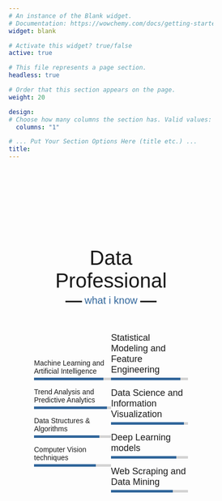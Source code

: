 ```yaml
---
# An instance of the Blank widget.
# Documentation: https://wowchemy.com/docs/getting-started/page-builder/
widget: blank

# Activate this widget? true/false
active: true

# This file represents a page section.
headless: true

# Order that this section appears on the page.
weight: 20

design:
# Choose how many columns the section has. Valid values: 1 or 2.
  columns: "1"

# ... Put Your Section Options Here (title etc.) ...
title:
---
```


<style>
  /*  import google fonts */
@import url('https://fonts.googleapis.com/css2?family=Poppins:wght@400;500;600;700&family=Ubuntu:wght@400;500;700&display=swap');

*{
    margin: 0;
    padding: 0;
    box-sizing: border-box;
    text-decoration: none;
}
html{
    scroll-behavior: smooth;
}

/* custom scroll bar */
::-webkit-scrollbar {
    width: 10px;
}
::-webkit-scrollbar-track {
    background: #f1f1f1;
}
::-webkit-scrollbar-thumb {
    background: #888;
}

::-webkit-scrollbar-thumb:hover {
    background: #555;
}

/* all similar content styling codes */
section{
    padding: 100px 0;
}
.max-width{
    max-width: 1300px;
    padding: 0 80px;
    margin: auto;
}
.about, .services, .skills, .teams, .contact, footer{
    font-family: 'Poppins', sans-serif;
}
.about .about-content, 
.services .serv-content,
.skills .skills-content,
.contact .contact-content{
    display: flex;
    flex-wrap: wrap;
    align-items: center;
    justify-content: space-between;
}
section .title{
    position: relative;
    text-align: center;
    font-size: 40px;
    font-weight: 500;
    margin-bottom: 60px;
    padding-bottom: 20px;
    font-family: 'Ubuntu', sans-serif;
}
section .title::before{
    content: "";
    position: absolute;
    bottom: 0px;
    left: 50%;
    width: 180px;
    height: 3px;
    background: #111;
    transform: translateX(-50%);
}
section .title::after{
    position: absolute;
    bottom: -8px;
    left: 50%;
    font-size: 20px;
    color: #31669b;
    padding: 0 5px;
    background: #fff;
    transform: translateX(-50%);
}


/* menu btn styling */
.menu-btn{
    color: #fff;
    font-size: 23px;
    cursor: pointer;
    display: none;
}
.scroll-up-btn{
    position: fixed;
    height: 45px;
    width: 42px;
    background: #31669b;
    right: 30px;
    bottom: 10px;
    text-align: center;
    line-height: 45px;
    color: #fff;
    z-index: 9999;
    font-size: 30px;
    border-radius: 6px;
    border-bottom-width: 2px;
    cursor: pointer;
    opacity: 0;
    pointer-events: none;
    transition: all 0.3s ease;
}
.scroll-up-btn.show{
    bottom: 30px;
    opacity: 1;
    pointer-events: auto;
}
.scroll-up-btn:hover{
    filter: brightness(90%);
}

  
/* home section styling */
.home{
    display: flex;
    background: url("images/banner.jpg") no-repeat center;
    height: 100vh;
    color: #fff;
    min-height: 500px;
    background-size: cover;
    background-attachment: fixed;
    font-family: 'Ubuntu', sans-serif;
}
.home .max-width{
    margin: auto 0 auto 30px;
}
.home .home-content .text-1{
    font-size: 27px;
}
.home .home-content .text-2{
    font-size: 75px;
    font-weight: 600;
    margin-left: -3px;
}
.home .home-content .text-3{
    font-size: 40px;
    margin: 2px 0;
    color: black;
}
.home .home-content .text-3 span{
    color: #31669b;
    font-weight: 400;
}
.home .home-content a{
    display: inline-block;
    background: #31669b;
    color: #fff;
    font-size: 15px;
    padding: 12px 36px;
    margin-top: 20px;
    font-weight: 400;
    border-radius: 6px;
    border: 2px solid #31669b;
    transition: all 0.3s ease;
}
.home .home-content a:hover{
    color: #31669b;
    background: none;
}

/* about section styling */
.about .title::after{
    content: "who i am";
}

.about .about-content{
    width: 95%;
}
.about .about-content .text{
    font-size: 27px;
    font-weight: 300;
    margin-bottom: 10px;
}
.about .about-content .text span{
    color: #31669b;
}
 .about .about-content p{
    text-align: justify;
} 

.about .about-content a{
    display: inline-block;
    background: #31669b;
    color: #fff;
    font-size: 15px;
    font-weight: 300;
    padding: 5px 10px;
    margin-top: 5px;
    border-radius: 3px;
    border: 1px solid #31669b;
    transition: all 0.3s ease;
}
.about .about-content a:hover{
    color: #31669b;
    background: none;
}

/* services section styling */
.services, .teams{
    color:#fff;
    /* background: #111; */
}
.services .title::before,
.teams .title::before{
    background: #fff;
}
.services .title::after,
.teams .title::after{
    /* background: #111; */
    content: "what i provide";
}
.services .serv-content .card{
    width: calc(33% - 20px);
    /* background: #222; */
    text-align: center;
    border-radius: 6px;
    padding: 20px 25px;
    cursor: pointer;
    transition: all 0.3s ease;
}
.services .serv-content .card:hover{
    background: #31669b;
}
.services .serv-content .card .box{
    transition: all 0.3s ease;
}
.services .serv-content .card:hover .box{
    transform: scale(1.05);
}
.services .serv-content .card i{
    font-size: 50px;
    color: #31669b;
    transition: color 0.3s ease;
}
.services .serv-content .card:hover i{
    color: #fff;
}
.services .serv-content .card .text{
    font-size: 25px;
    font-weight: 500;
    margin: 10px 0 7px 0;
}

/* skills section styling */

.skills .title::after{
    content: "what i know";
}
.skills .skills-content .column{
    width: calc(50% - 30px);
}
.skills .skills-content .text{
    font-size: 20px;
    font-weight: 300;
    margin-bottom: 10px;
}
.skills .skills-content .left .bars,
.skills .skills-content .right .bars{
    margin-bottom: 15px;
}
.skills .skills-content .left .info,
.skills .skills-content .right .info{
    display: flex;
    margin-bottom: 5px;
    align-items: center;
    justify-content: space-between;
}
.skills .skills-content .left .span,
.skills .skills-content .right span{
    font-weight: 500;
    font-size: 18px;
}
.skills .skills-content .left .line,
.skills .skills-content .right .line{
    height: 5px;
    width: 100%;
    background: lightgrey;
    position: relative;
}
.skills .skills-content .left .line::before,
.skills .skills-content .right .line::before{
    content: "";
    position: absolute;
    height: 100%;
    left: 0;
    top: 0;
    background: #31669b;
}
.skills-content .left .ml::before,
.skills-content .right .sm::before{
    width: 90%;
}
.skills-content .left .trend::before,
.skills-content .right .iv::before{
    width: 95%;
}
.skills-content .left .ds::before,
.skills-content .right .dl::before{
    width: 85%;
}
.skills-content .left .cv::before,
.skills-content .right .ws::before{
    width: 80%;
}



.owl-dots{
    text-align: center;
    margin-top: 20px;
}
.owl-dot{
    height: 13px;
    width: 13px;
    margin: 0 5px;
    outline: none!important;
    border-radius: 50%;
    border: 2px solid #31669b!important;
    transition: all 0.3s ease;
}
.owl-dot.active{
    width: 35px;
    border-radius: 14px;
}
.owl-dot.active,
.owl-dot:hover{
    background: #31669b!important;
}

/* footer section styling */
footer{
    background: #FBFBFB;
    padding: 15px 23px;
    color: #FBFBFB;
    text-align: center;
}


/* responsive media query start */
@media (max-width: 1300px) {
    .home .max-width{
        margin-left: 0px;
    }
}

@media (max-width: 1104px) {
    .about .about-content .left img{
        height: 350px;
        width: 350px;
    }
}

@media (max-width: 991px) {
    .max-width{
        padding: 0 50px;
    }
}
@media (max-width: 947px){
    .menu-btn{
        display: block;
        z-index: 999;
    }
    .menu-btn i.active:before{
        content: "\f00d";
    }
    .navbar .menu{
        position: fixed;
        height: 100vh;
        width: 100%;
        left: -100%;
        top: 0;
        background: #111;
        text-align: center;
        padding-top: 80px;
        transition: all 0.3s ease;
    }
    .navbar .menu.active{
        left: 0;
    }
    .navbar .menu li{
        display: block;
    }
    .navbar .menu li a{
        display: inline-block;
        margin: 20px 0;
        font-size: 25px;
    }
    .home .home-content .text-2{
        font-size: 70px;
    }
    .home .home-content .text-3{
        font-size: 35px;
    }
    .home .home-content a{
        font-size: 23px;
        padding: 10px 30px;
    }
    .max-width{
        max-width: 930px;
    }
    
    .services .serv-content .card{
        width: calc(50% - 10px);
        margin-bottom: 20px;
    }
    .skills .skills-content .column,
    .contact .contact-content .column{
        width: 100%;
        margin-bottom: 35px;
    }
}

@media (max-width: 690px) {
    .max-width{
        padding: 0 23px;
    }
    .home .home-content .text-2{
        font-size: 60px;
    }
    .home .home-content .text-3{
        font-size: 32px;
    }
    .home .home-content a{
        font-size: 20px;
    }
    .services .serv-content .card{
        width: 100%;
    }
}

@media (max-width: 500px) {
    .home .home-content .text-2{
        font-size: 50px;
    }
    .home .home-content .text-3{
        font-size: 27px;
    }
    .about .about-content .text,
    .skills .skills-content .left .text{
        font-size: 19px;
    }
    .contact .right form .fields{
        flex-direction: column;
    }
    .contact .right form .name,
    .contact .right form .email{
        margin: 0;
    }
    .scroll-up-btn{
        right: 15px;
        bottom: 15px;
        height: 38px;
        width: 35px;
        font-size: 23px;
        line-height: 38px;
    }
}
</style>

 <head>
    <meta charset="UTF-8">
    <meta name="viewport" content="width=device-width, initial-scale=1.0">
    <script src="https://kit.fontawesome.com/a076d05399.js"></script>
    <script src="https://code.jquery.com/jquery-3.5.1.min.js"></script>
    <script src="https://cdnjs.cloudflare.com/ajax/libs/typed.js/2.0.11/typed.min.js"></script>
    <script src="https://cdnjs.cloudflare.com/ajax/libs/waypoints/4.0.1/jquery.waypoints.min.js"></script>
    <script src="https://cdnjs.cloudflare.com/ajax/libs/OwlCarousel2/2.3.4/owl.carousel.min.js"></script>
    <link rel="stylesheet" href="https://cdnjs.cloudflare.com/ajax/libs/OwlCarousel2/2.3.4/assets/owl.carousel.min.css"/>
 </head>

   <div class="scroll-up-btn">
          <i class="fas fa-angle-up"></i>
    </div>

<!-- skills section start -->
   <section class="skills">
          <div class="max-width">
              <h2 class="title">Data Professional</h2>
              <div class="skills-content">
              <!-- <div class="text">My creative ARSENAL</div> -->
                  <div class="column left">
                      <div class="bars">
                          <div class="info">
                              <span>Machine Learning and Artificial Intelligence</span>
                          </div>
                          <div class="line ml"></div>
                      </div>
                      <div class="bars">
                          <div class="info">
                              <span>Trend Analysis and Predictive Analytics</span>
                          </div>
                          <div class="line trend"></div>
                      </div>
                      <div class="bars">
                          <div class="info">
                              <span>Data Structures & Algorithms</span>
                          </div>
                          <div class="line ds"></div>
                      </div>
                      <div class="bars">
                          <div class="info">
                              <span>Computer Vision techniques</span>
                          </div>
                          <div class="line cv"></div>
                      </div>
                  </div>
                  <div class="column right">
                      <div class="bars">
                          <div class="info">
                              <span>Statistical Modeling and Feature Engineering</span>
                          </div>
                          <div class="line sm"></div>
                      </div>
                      <div class="bars">
                          <div class="info">
                              <span>Data Science and Information Visualization</span>
                          </div>
                          <div class="line iv"></div>
                      </div>
                      <div class="bars">
                          <div class="info">
                              <span>Deep Learning models</span>
                          </div>
                          <div class="line dl"></div>
                      </div>
                      <div class="bars">
                          <div class="info">
                              <span>Web Scraping and Data Mining</span>
                          </div>
                          <div class="line ws"></div>
                      </div>
                      <!-- <div class="text">& DOMAIN Area</div> -->
                  </div>
              </div>
          </div>
      </section>

<!-- I am always up for:
 - a cup of delicious coffee
 - dark chocolates
 - discovering new music: [J A M W I N E](https://jam-wine.tumblr.com/)
 - Stock Markets and investments
 - a game of Chess or Table Tennis
 - exploring Open Source Technologies: [Work With Data](https://workwithdata.tumblr.com/)
 - PC Gaming and eSports
 - Coursera MOOCs
 - discussion about new gadgets and PC configurations
 - Logo Designing
 - Traveling (*obviously* :sweat_smile:) -->

<script>  
  $(document).ready(function(){
      $(window).scroll(function(){
        // sticky navbar on scroll script
        if(this.scrollY > 20){
            $('.navbar').addClass("sticky");
        }else{
            $('.navbar').removeClass("sticky");
        }
        
        // scroll-up button show/hide script
        if(this.scrollY > 100){
            $('.scroll-up-btn').addClass("show");
        }else{
            $('.scroll-up-btn').removeClass("show");
        }
    });

    // slide-up script
    $('.scroll-up-btn').click(function(){
        $('html').animate({scrollTop: 0});
        // removing smooth scroll on slide-up button click
        $('html').css("scrollBehavior", "auto");
    });

    // typing text animation script
    var typed = new Typed(".typing", {
        strings: ["Software Engineer", "Python Developer", "Data Scientist"],
        typeSpeed: 100,
        backSpeed: 60,
        loop: true
    });

    var typed = new Typed(".typing-2", {
        strings: ["COMING SOON...","COMING SOON...","COMING SOON..."],
        typeSpeed: 100,
        backSpeed: 60,
        loop: true
    });

    // owl carousel script
    $('.carousel').owlCarousel({
        margin: 20,
        loop: true,
        autoplayTimeOut: 2000,
        autoplayHoverPause: true,
        responsive: {
            0:{
                items: 1,
                nav: false
            },
            600:{
                items: 2,
                nav: false
            },
            1000:{
                items: 3,
                nav: false
            }
        }
    });
});
  </script>
